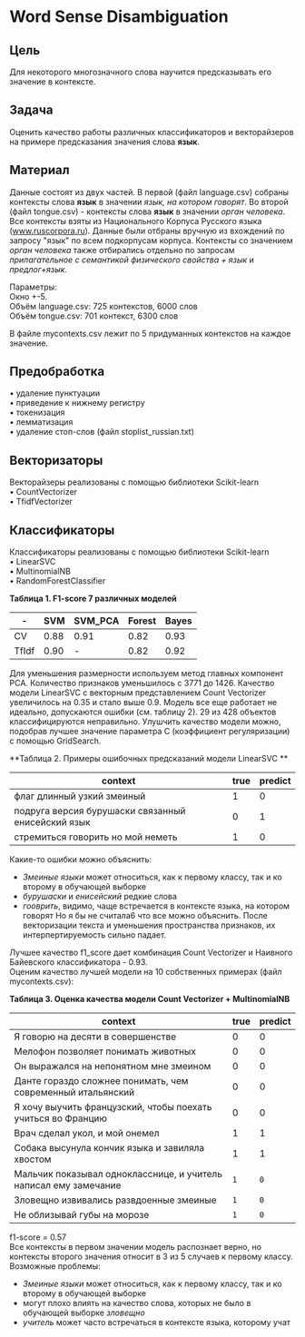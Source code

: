 # Word Sense Disambiguation

## Цель
Для некоторого многозначного слова научится предсказывать его значение в контексте.  

## Задача
Оценить качество работы различных классификаторов и векторайзеров на примере предсказания значения слова **язык**.  

## Материал  

Данные состоят из двух частей. В первой (файл language.csv) собраны контексты слова **язык** в значении *язык, на котором говорят*. Во второй (файл tongue.csv) - контексты слова **язык** в значении *орган человека*.
Все контексты взяты из Национального Корпуса Русского языка (www.ruscorpora.ru). Данные были отбраны вручную из вхождений по запросу "язык" по всем подкорпусам корпуса. Контексты со значением *орган человека* также отбирались отдельно по запросам *прилагательное с семантикой физического свойства + язык* и *предлог+язык*.

Параметры:  
Окно +-5.  
Объём language.csv: 725 контекстов, 6000 слов  
Объём tongue.csv: 701 контекст, 6300 слов

В файле mycontexts.csv лежит по 5 придуманных контекстов на каждое значение.

## Предобработка  

•	удаление пунктуации  
•	приведение к нижнему регистру  
•	токенизация  
•	лемматизация  
•	удаление стоп-слов (файл stoplist_russian.txt)  

## Векторизаторы  
Векторайзеры реализованы с помощью библиотеки Scikit-learn  
•	CountVectorizer  
•	TfidfVectorizer  

## Классификаторы  
Классификаторы реализованы с помощью библиотеки Scikit-learn  
•	LinearSVC  
•	MultinomialNB  
•	RandomForestClassifier  

**Таблица 1. F1-score 7 различных моделей**

-|SVM|SVM_PCA|Forest|Bayes  
-|---|-------|------|-----  
CV|0.88|0.91|0.82|0.93  
TfIdf|0.90|-|0.82|0.92  

Для уменьшения размерности используем метод главных компонент PCA. Количество признаков уменьшилось с 3771 до 1426. Качество модели LinearSVC с векторным представлением Count Vectorizer увеличилось на 0.35 и стало выше 0.9. Модель все еще работает не идеально, допускаются ошибки (см. таблицу 2). 29 из 428 объектов классифицируются неправильно. Улушчить качество модели можно, подобрав лучшее значение параметра C (коэффициент регуляризации) с помощью GridSearch.   

**Таблица 2. Примеры ошибочных предсказаний модели LinearSVC **

context|true|predict  
-------|----|-------
флаг длинный узкий змеиный|1|0  
подруга версия бурушаски связанный енисейский язык|0|1  
стремиться говорить но мой неметь|1|0  

Какие-то ошибки можно объяснить:
- *Змеиные языки* может относиться, как к первому классу, так и ко второму в обучающей выборке
- *бурушаски* и *енисейский* редкие слова
- *гооврить*, видимо, чаще встречается в контексте языка, на котором говорят
Но я бы не считала6 что все можно объяснить. После векторизации текста и уменьшения пространства признаков, их интерпертируемость сильно падает.  

Лучшее качество f1_score дает комбинация Count Vectorizer и Наивного Байевского классификатора - 0.93.  
Оценим качество лучшей модели на 10 собственных примерах (файл mycontexts.csv):

**Таблица 3. Оценка качества модели Count Vectorizer + MultinomialNB**
  
context|true|predict  
-------|----|-------  
Я говорю на десяти в совершенстве|0|0  
Мелофон позволяет понимать животных|0|0  
Он выражался на непонятном мне змеином|0|0  
Данте гораздо сложнее понимать, чем современный итальянский|0|0  
Я хочу выучить французский, чтобы поехать учиться во Францию|0|0  
Врач сделал укол, и мой онемел|1|1  
Собака высунула кончик языка и завиляла хвостом|1|1  
Мальчик показывал однокласснице, и учитель написал ему замечание|`1`|`0`  
Зловещно извивались развдоенные змеиные|`1`|`0`  
Не облизывай губы на морозе|`1`|`0`  

f1-score = 0.57  
Все контексты в первом значении модель распознает верно, но контексты второго значения относит в 3 из 5 случаев к первому классу.  
Возможные проблемы:  
- *Змеиные языки* может относиться, как к первому классу, так и ко второму в обучающей выборке  
- могут плохо влиять на качество слова, которых не было в обучающей выборке *зловещно*  
- *учитель* может часто встречаться в контексте языка, которому учат  
